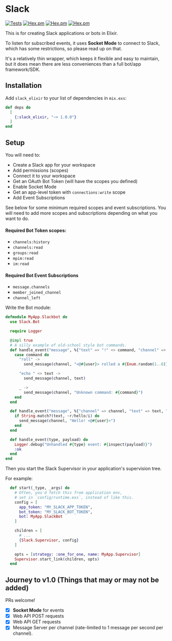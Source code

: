 # Slack

[![Tests](https://github.com/ryanwinchester/slack_elixir/actions/workflows/ci.yml/badge.svg)](https://github.com/ryanwinchester/slack_elixir/actions/workflows/ci.yml)
 [![Hex.pm](https://img.shields.io/hexpm/v/slack_elixir)](https://hex.pm/packages/slack_elixir)
 [![Hex.pm](https://img.shields.io/hexpm/dt/slack_elixir)](https://hex.pm/packages/slack_elixir)
 [![Hex.pm](https://img.shields.io/hexpm/l/slack_elixir)](https://github.com/ryanwinchester/slack_elixir/blob/main/LICENSE)

This is for creating Slack applications or bots in Elixir.

To listen for subscribed events, it uses **Socket Mode** to connect to Slack, which has some restrictions, so
please read up on that.

It's a relatively thin wrapper, which keeps it flexible and easy to maintain, but
it does mean there are less conveniences than a full bot/app framework/SDK.

## Installation

Add `slack_elixir` to your list of dependencies in `mix.exs`:

```elixir
def deps do
  [
    {:slack_elixir, "~> 1.0.0"}
  ]
end
```

## Setup

You will need to:

  - Create a Slack app for your workspace
  - Add permissions (scopes)
  - Connect it to your workspace
  - Get an OAuth Bot Token (will have the scopes you defined)
  - Enable Socket Mode
  - Get an app-level token with `connections:write` scope
  - Add Event Subscriptions

See below for some minimum required scopes and event subscriptions. You will
need to add more scopes and subscriptions depending on what you want to do.

#### Required Bot Token scopes:
 - `channels:history`
 - `channels:read`
 - `groups:read`
 - `mpim:read`
 - `im:read`

#### Required Bot Event Subscriptions
 - `message.channels`
 - `member_joined_channel`
 - `channel_left`

Write the Bot module:
  
```elixir
defmodule MyApp.Slackbot do
  use Slack.Bot

  require Logger

  @impl true
  # A silly example of old-school style bot commands.
  def handle_event("message", %{"text" => "!" <> command, "channel" => channel, "user" => user}) do
    case command do
      "roll" ->
        send_message(channel, "<@#{user}> rolled a #{Enum.random(1..6)}")

      "echo " <> text ->
        send_message(channel, text)

      _ ->
        send_message(channel, "Unknown command: #{command}")
    end
  end

  def handle_event("message", %{"channel" => channel, "text" => text, "user" => user}) do
    if String.match?(text, ~r/hello/i) do
      send_message(channel, "Hello! <@#{user}>")
    end
  end

  def handle_event(type, payload) do
    Logger.debug("Unhandled #{type} event: #{inspect(payload)}")
    :ok
  end
end
```

Then you start the Slack Supervisor in your application's supervision tree.

For example:

```elixir
  def start(_type, _args) do
    # Often, you'd fetch this from application env,
    # set in `config/runtime.exs`, instead of like this.
    config = [
      app_token: "MY_SLACK_APP_TOKEN",
      bot_token: "MY_SLACK_BOT_TOKEN",
      bot: MyApp.SlackBot
    ]

    children = [
      # ...
      {Slack.Supervisor, config}
    ]

    opts = [strategy: :one_for_one, name: MyApp.Supervisor]
    Supervisor.start_link(children, opts)
  end
```

## Journey to v1.0 (Things that may or may not be added)

PRs welcome!

- [x] **Socket Mode** for events
- [x] Web API POST requests
- [x] Web API GET requests
- [x] Message Server per channel (rate-limited to 1 message per second per channel).
